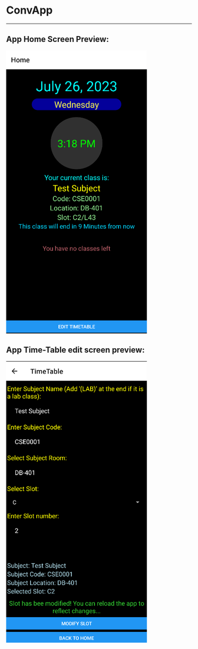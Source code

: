 # ConvApp

---

## App Home Screen Preview:
![App Screenshot](https://github.com/saviosajanm/ConvApp/blob/main/home_screenshot.png)

## App Time-Table edit screen preview:
![App Screenshot](https://github.com/saviosajanm/ConvApp/blob/main/edit_screenshot.png)
